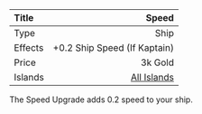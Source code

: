 |Title        | Speed       
|:-|-:
|Type         | Ship                    
|Effects      | +0.2 Ship Speed (If Kaptain)
|Price        | 3k Gold    
|Islands      | [All Islands](/islands.md)                            

The Speed Upgrade adds 0.2 speed to your ship. 

